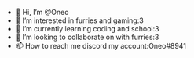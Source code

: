- 👋 Hi, I’m @Oneo
- 👀 I’m interested in furries and gaming:3
- 🌱 I’m currently learning coding and school:3
- 💞️ I’m looking to collaborate on with furries:3
- 📫 How to reach me discord my account:Oneo#8941

<!---
GamerStefEpic/GamerStefEpic is a ✨ special ✨ repository because its `README.md` (this file) appears on your GitHub profile.
You can click the Preview link to take a look at your changes.
--->
